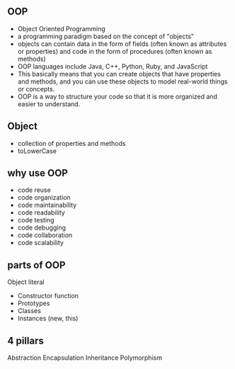 ## OOP

- Object Oriented Programming
- a programming paradigm based on the concept of "objects"
- objects can contain data in the form of fields (often known as attributes or properties) and code in the form of procedures (often known as methods)
- OOP languages include Java, C++, Python, Ruby, and JavaScript
- This basically means that you can create objects that have properties and methods, and you can use these objects to model real-world things or concepts.
- OOP is a way to structure your code so that it is more organized and easier to understand.

## Object

- collection of properties and methods
- toLowerCase

## why use OOP

- code reuse
- code organization
- code maintainability
- code readability
- code testing
- code debugging
- code collaboration
- code scalability

## parts of OOP

Object literal

- Constructor function
- Prototypes
- Classes
- Instances (new, this)

## 4 pillars

Abstraction
Encapsulation
Inheritance
Polymorphism
